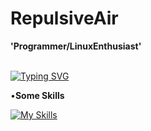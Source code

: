 #  RepulsiveAir
**'Programmer/LinuxEnthusiast'**

<br>
<a href="https://git.io/typing-svg"><img src="https://readme-typing-svg.demolab.com?font=JetBrainsMono+Nerd+Font&weight=900&size=33&pause=1000&random=false&width=435&lines=I+use+arch+btw" alt="Typing SVG" /></a>

<br>

•**Some Skills**

[![My Skills](https://skillicons.dev/icons?i=linux,arch,python,c,rust,discord,vim,neovim,gmail,github,zsh)](https://skillicons.dev)
<br>



